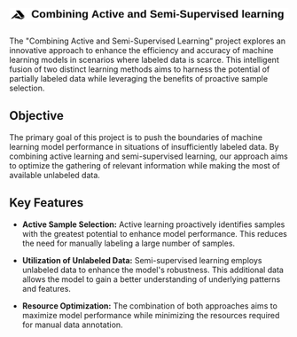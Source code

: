 # <picture> <source media="(prefers-color-scheme: dark)" srcset="assets/logo_w.png"> <img alt="Shows an illustrated sun in light color mode and a moon with stars in dark color mode." src="assets/logo_b.png">
 </picture>



The "Combining Active and Semi-Supervised Learning" project explores an innovative approach to enhance the efficiency and accuracy of machine learning models in scenarios where labeled data is scarce. This intelligent fusion of two distinct learning methods aims to harness the potential of partially labeled data while leveraging the benefits of proactive sample selection.


## Objective

The primary goal of this project is to push the boundaries of machine learning model performance in situations of insufficiently labeled data. By combining active learning and semi-supervised learning, our approach aims to optimize the gathering of relevant information while making the most of available unlabeled data.

## Key Features

- **Active Sample Selection:** Active learning proactively identifies samples with the greatest potential to enhance model performance. This reduces the need for manually labeling a large number of samples.

- **Utilization of Unlabeled Data:** Semi-supervised learning employs unlabeled data to enhance the model's robustness. This additional data allows the model to gain a better understanding of underlying patterns and features.

- **Resource Optimization:** The combination of both approaches aims to maximize model performance while minimizing the resources required for manual data annotation.



